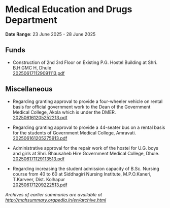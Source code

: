 # Medical Education and Drugs Department

**Date Range**: 23 June 2025 - 28 June 2025


## Funds
- Construction of 2nd  3rd Floor on Existing P.G. Hostel Building at Shri. B.H.GMC  H, Dhule\
  [202506171129091113.pdf](https://gr.maharashtra.gov.in/Site/Upload/Government%20Resolutions/English/202506171129091113.pdf)

## Miscellaneous
- Regarding granting approval to provide a four-wheeler vehicle on rental basis for official government work to the Dean of the Government Medical College, Akola which is under the DMER.\
  [202506161205252213.pdf](https://gr.maharashtra.gov.in/Site/Upload/Government%20Resolutions/English/202506161205252213.pdf)

- Regarding granting approval to provide a 44-seater bus on a rental basis for the students of Government Medical College, Amravati.\
  [202506161205275913.pdf](https://gr.maharashtra.gov.in/Site/Upload/Government%20Resolutions/English/202506161205275913.pdf)

- Administrative approval for the repair work of the hostel for U.G. boys and girls at Shri. Bhausaheb Hire Government Medical College, Dhule.\
  [202506171129113513.pdf](https://gr.maharashtra.gov.in/Site/Upload/Government%20Resolutions/English/202506171129113513.pdf)

- Regarding increasing the student admission capacity of B.Sc. Nursing course from 40 to 60 at Siddhagiri Nursing Institute, M.P.O.Kaneri, T.Karveer, Dist. Kolhapur\
  [202506171209222513.pdf](https://gr.maharashtra.gov.in/Site/Upload/Government%20Resolutions/English/202506171209222513.pdf)


*Archives of earlier summaries are available at http://mahsummary.orgpedia.in/en/archive.html*